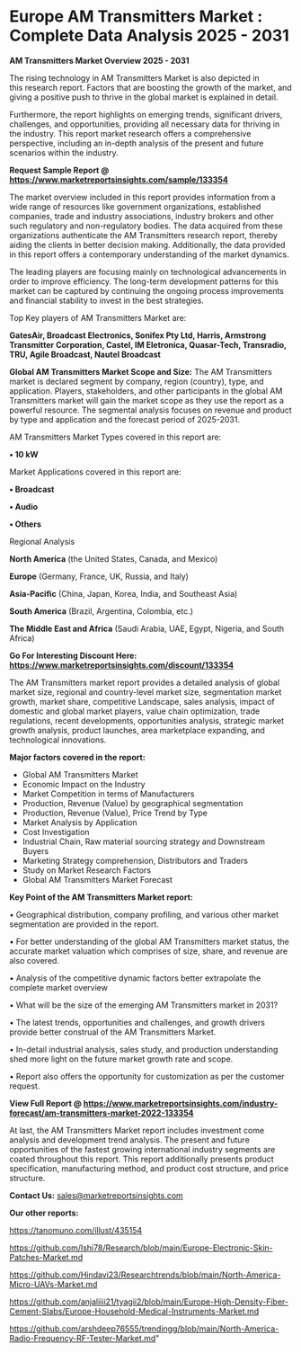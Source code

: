 # Europe AM Transmitters Market : Complete Data Analysis 2025 - 2031

<Strong> AM Transmitters Market Overview 2025 - 2031</strong>

The rising technology in AM Transmitters Market is also depicted in this research report. Factors that are boosting the growth of the market, and giving a positive push to thrive in the global market is explained in detail.

Furthermore, the report highlights on emerging trends, significant drivers, challenges, and opportunities, providing all necessary data for thriving in the industry. This report market research offers a comprehensive perspective, including an in-depth analysis of the present and future scenarios within the industry.

<strong>Request Sample Report @ <a href=https://www.marketreportsinsights.com/sample/133354>https://www.marketreportsinsights.com/sample/133354</a></strong>

The market overview included in this report provides information from a wide range of resources like government organizations, established companies, trade and industry associations, industry brokers and other such regulatory and non-regulatory bodies. The data acquired from these organizations authenticate the AM Transmitters research report, thereby aiding the clients in better decision making. Additionally, the data provided in this report offers a contemporary understanding of the market dynamics.

The leading players are focusing mainly on technological advancements in order to improve efficiency. The long-term development patterns for this market can be captured by continuing the ongoing process improvements and financial stability to invest in the best strategies.

Top Key players of AM Transmitters Market are:

<strong>GatesAir, Broadcast Electronics, Sonifex Pty Ltd, Harris, Armstrong Transmitter Corporation, Castel, IM Eletronica, Quasar-Tech, Transradio, TRU, Agile Broadcast, Nautel Broadcast</strong>

<strong><b>Global AM Transmitters Market Scope and Size:</b></strong>
The AM Transmitters market is declared segment by company, region (country), type, and application. Players, stakeholders, and other participants in the global AM Transmitters market will gain the market scope as they use the report as a powerful resource. The segmental analysis focuses on revenue and product by type and application and the forecast period of 2025-2031.

AM Transmitters Market Types covered in this report are:

<strong>• 10 kW</strong>

Market Applications covered in this report are:

<strong>• Broadcast

• Audio

• Others</strong> 

Regional Analysis

<strong>North America</strong> (the United States, Canada, and Mexico)

<strong>Europe</strong> (Germany, France, UK, Russia, and Italy)

<strong>Asia-Pacific</strong> (China, Japan, Korea, India, and Southeast Asia)

<strong>South America</strong> (Brazil, Argentina, Colombia, etc.)

<strong>The Middle East and Africa</strong> (Saudi Arabia, UAE, Egypt, Nigeria, and South Africa)

<strong>Go For Interesting Discount Here: <a href=https://www.marketreportsinsights.com/discount/133354>https://www.marketreportsinsights.com/discount/133354</a></strong>

The AM Transmitters market report provides a detailed analysis of global market size, regional and country-level market size, segmentation market growth, market share, competitive Landscape, sales analysis, impact of domestic and global market players, value chain optimization, trade regulations, recent developments, opportunities analysis, strategic market growth analysis, product launches, area marketplace expanding, and technological innovations.

<strong><b>Major factors covered in the report:</b></strong>
<ul>
  <li>Global AM Transmitters Market </li>
  <li>Economic Impact on the Industry</li>
  <li>Market Competition in terms of Manufacturers</li>
  <li>Production, Revenue (Value) by geographical segmentation</li>
  <li>Production, Revenue (Value), Price Trend by Type</li>
  <li>Market Analysis by Application</li>
  <li>Cost Investigation</li>
  <li>Industrial Chain, Raw material sourcing strategy and Downstream Buyers</li>
  <li>Marketing Strategy comprehension, Distributors and Traders</li>
  <li>Study on Market Research Factors</li>
  <li>Global AM Transmitters Market Forecast</li>
</ul>

<strong><b>Key Point of the AM Transmitters Market report:</b></strong>

• Geographical distribution, company profiling, and various other market segmentation are provided in the report.

• For better understanding of the global AM Transmitters market status, the accurate market valuation which comprises of size, share, and revenue are also covered.

• Analysis of the competitive dynamic factors better extrapolate the complete market overview

• What will be the size of the emerging AM Transmitters market in 2031?

• The latest trends, opportunities and challenges, and growth drivers provide better construal of the AM Transmitters Market.

• In-detail industrial analysis, sales study, and production understanding shed more light on the future market growth rate and scope.

• Report also offers the opportunity for customization as per the customer request.

<strong><b>View Full Report @ <a href=https://www.marketreportsinsights.com/industry-forecast/am-transmitters-market-2022-133354>https://www.marketreportsinsights.com/industry-forecast/am-transmitters-market-2022-133354</a></b></strong>


At last, the AM Transmitters Market report includes investment come analysis and development trend analysis. The present and future opportunities of the fastest growing international industry segments are coated throughout this report. This report additionally presents product specification, manufacturing method, and product cost structure, and price structure.

<strong>Contact Us:</strong>
sales@marketreportsinsights.com

<strong>Our other reports:</strong>

<a href=https://tanomuno.com/illust/435154>https://tanomuno.com/illust/435154</a>

<a href=https://github.com/Ishi78/Research/blob/main/Europe-Electronic-Skin-Patches-Market.md>https://github.com/Ishi78/Research/blob/main/Europe-Electronic-Skin-Patches-Market.md</a>

<a href=https://github.com/Hindavi23/Researchtrends/blob/main/North-America-Micro-UAVs-Market.md>https://github.com/Hindavi23/Researchtrends/blob/main/North-America-Micro-UAVs-Market.md</a>

<a href=https://github.com/anjaliiii21/tyagii2/blob/main/Europe-High-Density-Fiber-Cement-Slabs/Europe-Household-Medical-Instruments-Market.md>https://github.com/anjaliiii21/tyagii2/blob/main/Europe-High-Density-Fiber-Cement-Slabs/Europe-Household-Medical-Instruments-Market.md</a>

<a href=https://github.com/arshdeep76555/trendingg/blob/main/North-America-Radio-Frequency-RF-Tester-Market.md>https://github.com/arshdeep76555/trendingg/blob/main/North-America-Radio-Frequency-RF-Tester-Market.md</a>"
